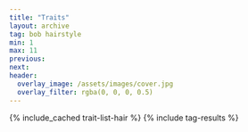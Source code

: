 ```yaml
---
title: "Traits"
layout: archive
tag: bob hairstyle
min: 1
max: 11
previous:
next:
header:
  overlay_image: /assets/images/cover.jpg
  overlay_filter: rgba(0, 0, 0, 0.5)
---
```

{% include_cached trait-list-hair %}
{% include tag-results %}
